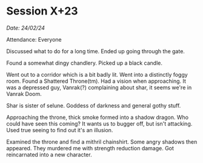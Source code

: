# Session X+23

_Date: 24/02/24_

Attendance: Everyone

Discussed what to do for a long time. Ended up going through the gate.

Found a somewhat dingy chandlery. Picked up a black candle.

Went out to a corridor which is a bit badly lit. Went into a distinctly foggy room. Found a Shattered Throne(tm). Had a vision when approaching. It was a depressed guy, Vanrak(?) complaining about shar, it seems we're in Vanrak Doom.

Shar is sister of selune. Goddess of darkness and general gothy stuff.

Approaching the throne, thick smoke formed into a shadow dragon. Who could have seen this coming? It wants us to bugger off, but isn't attacking. Used true seeing to find out it's an illusion.

Examined the throne and find a mithril chainshirt. Some angry shadows then appeared. They murdered me with strength reduction damage. Got reincarnated into a new character.
